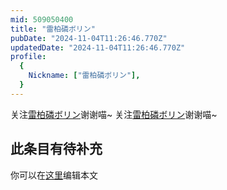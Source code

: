 ```yaml
---
mid: 509050400
title: "雷柏磷ボリン"
pubDate: "2024-11-04T11:26:46.770Z"
updatedDate: "2024-11-04T11:26:46.770Z"
profile:
  {
    Nickname: ["雷柏磷ボリン"],
  }
---
```


关注[雷柏磷ボリン](https://space.bilibili.com/509050400)谢谢喵~ 关注[雷柏磷ボリン](https://space.bilibili.com/509050400)谢谢喵~

## 此条目有待补充
你可以在[这里](https://github.com/Yuhanawa/VTuber.ICU/edit/master/src/content/v/雷柏磷ボリン/index.md)编辑本文
